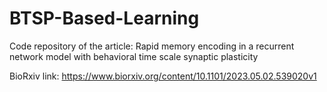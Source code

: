 # BTSP-Based-Learning
Code repository of the article: Rapid memory encoding in a recurrent network model with behavioral time scale synaptic plasticity 

BioRxiv link: https://www.biorxiv.org/content/10.1101/2023.05.02.539020v1
